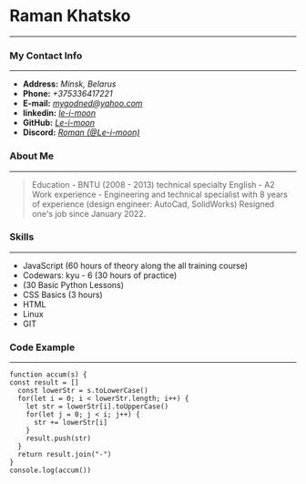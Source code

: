 # **Raman Khatsko**
---
### My Contact Info
---
-  **Address:** *Minsk, Belarus*
-  **Phone:** *+375336417221*
-  **E-mail:** *[mygodned@yahoo.com](https://yahoo.com/)*
-  **linkedin:** *[le-i-moon](https://linkedin.com/in/le-i-moon/)*
-  **GitHub:** *[Le-i-moon](https://github.com/Le-i-moon)*
-  **Discord:** *[Roman (@Le-i-moon)](https://discord.com/channels/516715744646660106/747714817845887036)*
### About Me
---
>Education - BNTU (2008 - 2013) technical specialty
English - A2 
Work experience - Engineering and technical specialist with 8 years of experience (design engineer: AutoCad, SolidWorks)
Resigned one's job since January 2022.
### Skills
---
- JavaScript (60 hours of theory along the all training course) 
- Codewars: kyu - 6 (30 hours of practice)
- (30 Basic Python Lessons)
- CSS Basics (3 hours)
- HTML
- Linux
- GIT
### Code Example
---
```
function accum(s) {
const result = []
  const lowerStr = s.toLowerCase()
  for(let i = 0; i < lowerStr.length; i++) {
    let str = lowerStr[i].toUpperCase() 
    for(let j = 0; j < i; j++) {
      str += lowerStr[i]
    }
    result.push(str)
  }
  return result.join("-")
}
console.log(accum())
```
